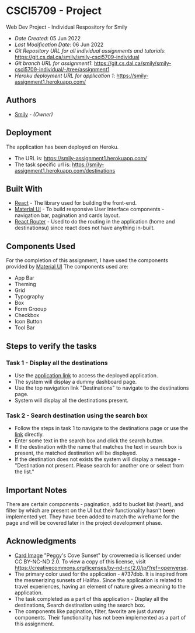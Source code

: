 # CSCI5709 - Project

Web Dev Project - Individual Respository for Smily

* *Date Created*: 05 Jun 2022
* *Last Modification Date*: 06 Jun 2022
* *Git Repository URL for all individual assignments and tutorials*: https://git.cs.dal.ca/smily/smily-csci5709-individual
* *Git branch URL for assignment1*: https://git.cs.dal.ca/smily/smily-csci5709-individual/-/tree/assignment1
* *Heroku deployment URL for application 1*: https://smily-assignment1.herokuapp.com/

## Authors

* [Smily](smily@dal.ca) - *(Owner)*

## Deployment

The application has been deployed on Heroku. 
* The URL is: https://smily-assignment1.herokuapp.com/
* The task specific url is: https://smily-assignment1.herokuapp.com/destinations

## Built With

* [React](https://reactjs.org/) - The library used for building the front-end.
* [Material UI](https://mui.com/) - To build responsive User Interface components - navigation bar, pagination and cards layout.
* [React Router](https://reactrouter.com/) - Used to do the routing in the application (home and destinationsu) since react does not have anything in-built.

## Components Used

For the completion of this assignment, I have used the components provided by [Material UI](https://mui.com/) 
The components used are:

* App Bar 
* Theming
* Grid
* Typography
* Box
* Form Grooup
* Checkbox
* Icon Button
* Tool Bar

## Steps to verify the tasks

### Task 1 - Display all the destinations

* Use the [application link](https://smily-assignment1.herokuapp.com/) to access the deployed application.
* The system will display a dummy dashboard page.
* Use the top navigation link "Destinations" to navigate to the destinations page.
* System will display all the destinations present.

### Task 2 - Search destination using the search box

* Follow the steps in task 1 to navigate to the destinations page or use the [link](https://smily-assignment1.herokuapp.com/destinations) directly.
* Enter some text in the search box and click the search button.
* If the destination with the name that matches the text in search box is present, the matched destination will be displayed.
* If the destination does not exists the system will display a message - "Destination not present. Please search for another one or select from the list."

## Important Notes

There are certain components - pagination, add to bucket list (heart), and filter by which are present on the UI but their functionality hasn't been implemented yet. They have been added to match the wireframe for the page and will be covered later in the project development phase.

## Acknowledgments

* [Card Image](https://live.staticflickr.com/4109/4991929737_4d661d0ff4_b.jpg) "Peggy's Cove Sunset" by crowemedia is licensed under CC BY-NC-ND 2.0. To view a copy of this license, visit https://creativecommons.org/licenses/by-nd-nc/2.0/jp/?ref=openverse.
* The primary color used for the application - #737dbb. It is inspired from the mesmerizing sunsets of Halifax. Since the application is related to travel experiences, having an element of nature gives a meaning to the application.
* The task completed as a part of this application - Display all the destinations, Search destination using the search box.
* The components like pagination, filter, favorite are just dummy components. Their functionality has not been implemented as a part of this assignment.
